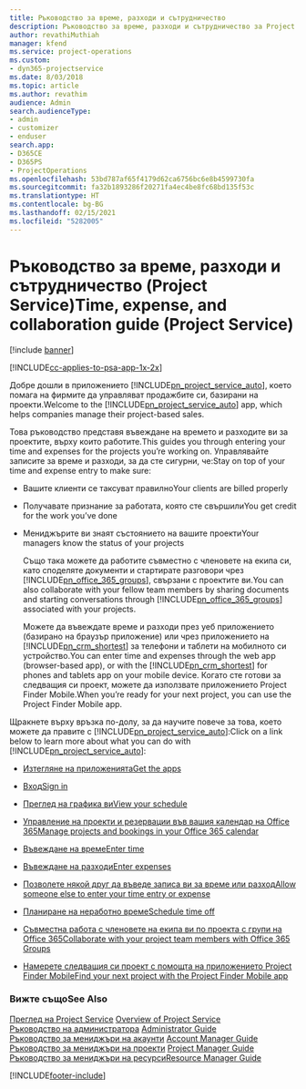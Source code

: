 ```yaml
---
title: Ръководство за време, разходи и сътрудничество
description: Ръководство за време, разходи и сътрудничество за Project Service
author: revathiMuthiah
manager: kfend
ms.service: project-operations
ms.custom:
- dyn365-projectservice
ms.date: 8/03/2018
ms.topic: article
ms.author: revathim
audience: Admin
search.audienceType:
- admin
- customizer
- enduser
search.app:
- D365CE
- D365PS
- ProjectOperations
ms.openlocfilehash: 53bd787af65f4179d62ca6756bc6e8b4599730fa
ms.sourcegitcommit: fa32b1893286f20271fa4ec4be8fc68bd135f53c
ms.translationtype: HT
ms.contentlocale: bg-BG
ms.lasthandoff: 02/15/2021
ms.locfileid: "5282005"
---
```

# <a name="time-expense-and-collaboration-guide-project-service"></a><span data-ttu-id="7c42a-103">Ръководство за време, разходи и сътрудничество (Project Service)</span><span class="sxs-lookup"><span data-stu-id="7c42a-103">Time, expense, and collaboration guide (Project Service)</span></span>

[!include [banner](../includes/psa-now-project-operations.md)]

[!INCLUDE[cc-applies-to-psa-app-1x-2x](../includes/cc-applies-to-psa-app-1x-2x.md)]

<span data-ttu-id="7c42a-104">Добре дошли в приложението [!INCLUDE[pn_project_service_auto](../includes/pn-project-service-auto.md)], което помага на фирмите да управляват продажбите си, базирани на проекти.</span><span class="sxs-lookup"><span data-stu-id="7c42a-104">Welcome to the [!INCLUDE[pn_project_service_auto](../includes/pn-project-service-auto.md)] app, which helps companies manage their project-based sales.</span></span> 
  
 <span data-ttu-id="7c42a-105">Това ръководство представя въвеждане на времето и разходите ви за проектите, върху които работите.</span><span class="sxs-lookup"><span data-stu-id="7c42a-105">This guides you through entering your time and expenses for the projects you’re working on.</span></span> <span data-ttu-id="7c42a-106">Управлявайте записите за време и разходи, за да сте сигурни, че:</span><span class="sxs-lookup"><span data-stu-id="7c42a-106">Stay on top of your time and expense entry to make sure:</span></span>  
  
- <span data-ttu-id="7c42a-107">Вашите клиенти се таксуват правилно</span><span class="sxs-lookup"><span data-stu-id="7c42a-107">Your clients are billed properly</span></span>  
  
- <span data-ttu-id="7c42a-108">Получавате признание за работата, която сте свършили</span><span class="sxs-lookup"><span data-stu-id="7c42a-108">You get credit for the work you’ve done</span></span>  
  
- <span data-ttu-id="7c42a-109">Мениджърите ви знаят състоянието на вашите проекти</span><span class="sxs-lookup"><span data-stu-id="7c42a-109">Your managers know the status of your projects</span></span>  
  
  <span data-ttu-id="7c42a-110">Също така можете да работите съвместно с членовете на екипа си, като споделяте документи и стартирате разговори чрез [!INCLUDE[pn_office_365_groups](../includes/pn-office-365-groups.md)], свързани с проектите ви.</span><span class="sxs-lookup"><span data-stu-id="7c42a-110">You can also collaborate with your fellow team members by sharing documents and starting conversations through [!INCLUDE[pn_office_365_groups](../includes/pn-office-365-groups.md)] associated with your projects.</span></span>  
  
  <span data-ttu-id="7c42a-111">Можете да въвеждате време и разходи през уеб приложението (базирано на браузър приложение) или чрез приложението на [!INCLUDE[pn_crm_shortest](../includes/pn-crm-shortest.md)] за телефони и таблети на мобилното си устройство.</span><span class="sxs-lookup"><span data-stu-id="7c42a-111">You can enter time and expenses through the web app (browser-based app), or with the [!INCLUDE[pn_crm_shortest](../includes/pn-crm-shortest.md)] for phones and tablets app on your mobile device.</span></span> <span data-ttu-id="7c42a-112">Когато сте готови за следващия си проект, можете да използвате приложението Project Finder Mobile.</span><span class="sxs-lookup"><span data-stu-id="7c42a-112">When you’re ready for your next project, you can use the Project Finder Mobile app.</span></span>  
  
<span data-ttu-id="7c42a-113">Щракнете върху връзка по-долу, за да научите повече за това, което можете да правите с [!INCLUDE[pn_project_service_auto](../includes/pn-project-service-auto.md)]:</span><span class="sxs-lookup"><span data-stu-id="7c42a-113">Click on a link below to learn more about what you can do with [!INCLUDE[pn_project_service_auto](../includes/pn-project-service-auto.md)]:</span></span>  
  
-   [<span data-ttu-id="7c42a-114">Изтегляне на приложенията</span><span class="sxs-lookup"><span data-stu-id="7c42a-114">Get the apps</span></span>](../psa/get-apps.md)  
  
-   [<span data-ttu-id="7c42a-115">Вход</span><span class="sxs-lookup"><span data-stu-id="7c42a-115">Sign in</span></span>](../psa/sign-in.md)  
  
-   [<span data-ttu-id="7c42a-116">Преглед на графика ви</span><span class="sxs-lookup"><span data-stu-id="7c42a-116">View your schedule</span></span>](../psa/view-schedule.md)  
  
-   [<span data-ttu-id="7c42a-117">Управление на проекти и резервации във вашия календар на Office 365</span><span class="sxs-lookup"><span data-stu-id="7c42a-117">Manage projects and bookings in your Office 365 calendar</span></span>](../psa/manage-project-bookings-office-365-calendar.md)  
  
-   [<span data-ttu-id="7c42a-118">Въвеждане на време</span><span class="sxs-lookup"><span data-stu-id="7c42a-118">Enter time</span></span>](../psa/enter-time.md)  
  
-   [<span data-ttu-id="7c42a-119">Въвеждане на разходи</span><span class="sxs-lookup"><span data-stu-id="7c42a-119">Enter expenses</span></span>](../psa/enter-expenses.md)  
  
-   [<span data-ttu-id="7c42a-120">Позволете някой друг да въведе записа ви за време или разход</span><span class="sxs-lookup"><span data-stu-id="7c42a-120">Allow someone else to enter your time entry or expense</span></span>](../psa/allow-someone-else-enter-time-entry-expense.md)  
  
-   [<span data-ttu-id="7c42a-121">Планиране на неработно време</span><span class="sxs-lookup"><span data-stu-id="7c42a-121">Schedule time off</span></span>](../psa/schedule-time-off.md)  
  
-   [<span data-ttu-id="7c42a-122">Съвместна работа с членовете на екипа ви по проекта с групи на Office 365</span><span class="sxs-lookup"><span data-stu-id="7c42a-122">Collaborate with your project team members with Office 365 Groups</span></span>](../psa/collaborate-project-team-members-office-365-groups.md)  
  
-   [<span data-ttu-id="7c42a-123">Намерете следващия си проект с помощта на приложението Project Finder Mobile</span><span class="sxs-lookup"><span data-stu-id="7c42a-123">Find your next project with the Project Finder Mobile app</span></span>](../psa/find-next-project-finder-mobile-app.md)  
  
### <a name="see-also"></a><span data-ttu-id="7c42a-124">Вижте също</span><span class="sxs-lookup"><span data-stu-id="7c42a-124">See Also</span></span>  
 <span data-ttu-id="7c42a-125">[Преглед на Project Service](../psa/overview.md) </span><span class="sxs-lookup"><span data-stu-id="7c42a-125">[Overview of Project Service](../psa/overview.md) </span></span>  
 <span data-ttu-id="7c42a-126">[Ръководство на администратора](../psa/admin-guide.md) </span><span class="sxs-lookup"><span data-stu-id="7c42a-126">[Administrator Guide](../psa/admin-guide.md) </span></span>  
 <span data-ttu-id="7c42a-127">[Ръководство за мениджъри на акаунти](../psa/account-manager-guide.md) </span><span class="sxs-lookup"><span data-stu-id="7c42a-127">[Account Manager Guide](../psa/account-manager-guide.md) </span></span>  
 <span data-ttu-id="7c42a-128">[Ръководство за мениджъри на проекти](../psa/project-manager-guide.md) </span><span class="sxs-lookup"><span data-stu-id="7c42a-128">[Project Manager Guide](../psa/project-manager-guide.md) </span></span>  
 [<span data-ttu-id="7c42a-129">Ръководство за мениджъри на ресурси</span><span class="sxs-lookup"><span data-stu-id="7c42a-129">Resource Manager Guide</span></span>](../psa/resource-manager-guide.md)   


[!INCLUDE[footer-include](../includes/footer-banner.md)]